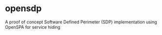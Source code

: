 # opensdp
A proof of concept Software Defined Perimeter (SDP) implementation using OpenSPA for service hiding
